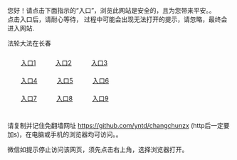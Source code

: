 您好！请点击下面指示的“入口”，浏览此网站是安全的，且为您带来平安。。 <br/>
点击入口后，请耐心等待， 过程中可能会出现无法打开的提示，请忽略，最终会进入网站. </br>

法轮大法在长春<br/>
<div style="padding:10px"><a style="margin:20px" target="_blank" href="https://d1x7oshbh4xnmn.cloudfront.net/2Qpsp?mfzsx" id="ccLink1" rel="nofollow">入口1</a> <a target="_blank" style="margin:20px" href="https://d3bxxnkhz5i7fp.cloudfront.net/2Qpsp?xbvxtbo" id="ccLink2" rel="nofollow">入口2</a> <a style="margin:20px" target="_blank" href="https://d392rm0ddmdt9.cloudfront.net/2Qpsp?pmeztsy" id="ccLink3" rel="nofollow">入口3</a></div>

<div style="padding:10px" ><a style="margin:20px" target="_blank" href="https://d1x7oshbh4xnmn.cloudfront.net/2Qpsp?mfzsx" id="ccLink4" rel="nofollow">入口4</a> <a style="margin:20px" href="https://d3bxxnkhz5i7fp.cloudfront.net/2Qpsp?xbvxtbo" target="_blank" id="ccLink5" rel="nofollow">入口5</a> <a style="margin:20px" href="https://d392rm0ddmdt9.cloudfront.net/2Qpsp?pmeztsy" target="_blank" id="ccLink6" rel="nofollow">入口6</a></div>

<div style="padding:10px"><a style="margin:20px" target="_blank" href="https://d1x7oshbh4xnmn.cloudfront.net/2Qpsp?mfzsx" id="ccLink7" rel="nofollow">入口7</a> <a style="margin:20px" href="https://d3bxxnkhz5i7fp.cloudfront.net/2Qpsp?xbvxtbo" target="_blank" id="ccLink8" rel="nofollow">入口8</a> <a style="margin:20px" target="_blank" href="https://d392rm0ddmdt9.cloudfront.net/2Qpsp?pmeztsy" id="ccLink9" rel="nofollow">入口9</a></div>

<br/>



请复制并记住免翻墙网址 https://github.com/yntd/changchunzx (http后一定要加s)，在电脑或手机的浏览器均可访问。。<br/>

微信如提示停止访问该网页，须先点击右上角，选择浏览器打开。
